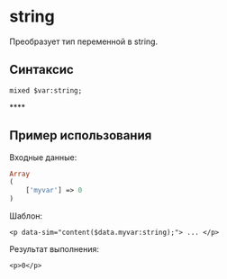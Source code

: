 # string

Преобразует тип переменной в string.

## **Синтаксис**

```text
mixed $var:string;
```

\*\*\*\*

## **Пример использования**

Входные данные:

```php
Array
(
    ['myvar'] => 0
)
```

Шаблон:

```markup
<p data-sim="content($data.myvar:string);"> ... </p>
```

Результат выполнения:

```markup
<p>0</p>
```

